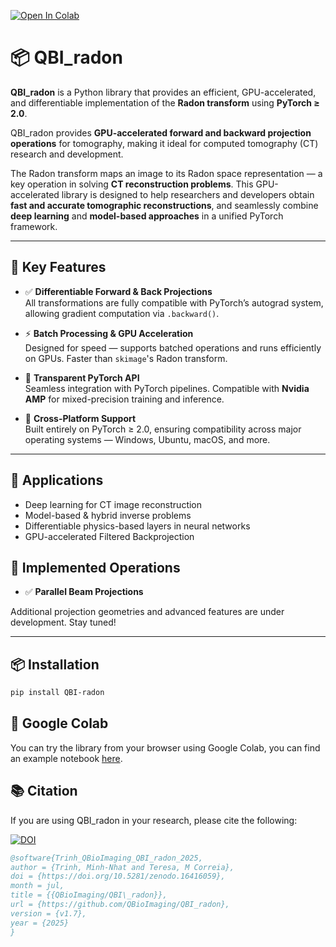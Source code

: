 [![Open In Colab](https://colab.research.google.com/assets/colab-badge.svg)](https://colab.research.google.com/drive/1GqOcOWj128oQ2ojBy8VX5bzg0zAY_MDz?usp=sharing)
# 📦 QBI_radon

**QBI_radon** is a Python library that provides an efficient, GPU-accelerated, and differentiable implementation of the **Radon transform** using **PyTorch ≥ 2.0**.

QBI_radon provides **GPU-accelerated forward and backward projection operations** for tomography, making it ideal for computed tomography (CT) research and development.

The Radon transform maps an image to its Radon space representation — a key operation in solving **CT reconstruction problems**. This GPU-accelerated library is designed to help researchers and developers obtain **fast and accurate tomographic reconstructions**, and seamlessly combine **deep learning** and **model-based approaches** in a unified PyTorch framework.

---

## 🚀 Key Features

- ✅ **Differentiable Forward & Back Projections**  
  All transformations are fully compatible with PyTorch’s autograd system, allowing gradient computation via `.backward()`.

- ⚡ **Batch Processing & GPU Acceleration**  
  Designed for speed — supports batched operations and runs efficiently on GPUs. Faster than `skimage`'s Radon transform.

- 🔁 **Transparent PyTorch API**  
  Seamless integration with PyTorch pipelines. Compatible with **Nvidia AMP** for mixed-precision training and inference.

- 🧩 **Cross-Platform Support**  
  Built entirely on PyTorch ≥ 2.0, ensuring compatibility across major operating systems — Windows, Ubuntu, macOS, and more.

---

## 🧠 Applications

- Deep learning for CT image reconstruction  
- Model-based & hybrid inverse problems  
- Differentiable physics-based layers in neural networks  
- GPU-accelerated Filtered Backprojection


## 🔧 Implemented Operations

- ✅ **Parallel Beam Projections**

Additional projection geometries and advanced features are under development. Stay tuned!

---

## 📦 Installation

```bash
pip install QBI-radon
```

## 🚀 Google Colab

You can try the library from your browser using Google Colab, you can find an example notebook [here](https://colab.research.google.com/drive/1GqOcOWj128oQ2ojBy8VX5bzg0zAY_MDz?usp=sharing).

## 📚 Citation
If you are using QBI_radon in your research, please cite the following:

[![DOI](https://zenodo.org/badge/811419352.svg)](https://doi.org/10.5281/zenodo.16416058)

```bibtex
@software{Trinh_QBioImaging_QBI_radon_2025,
author = {Trinh, Minh-Nhat and Teresa, M Correia},
doi = {https://doi.org/10.5281/zenodo.16416059},
month = jul,
title = {{QBioImaging/QBI\_radon}},
url = {https://github.com/QBioImaging/QBI_radon},
version = {v1.7},
year = {2025}
}
```

<!-- ## 📝 Acknowledgements
This study received Portuguese national funds from FCT—Foundation for Science and Technology through projects UIDB/04326/2020 (DOI:https://doi.org/10.54499/UIDB/04326/2020), UIDP/04326/2020 (DOI:https://doi.org/10.54499/UIDP/04326/2020) and LA/P/0101/2020 (DOI:https://doi.org/10.54499/LA/P/0101/2020). This Project received funding from ‘la Caixa’ Foundation and FCT, I P under the Project code LCF/PR/HR22/00533, European Union’s Horizon 2020 research and innovation program under the Marie Skłodowska-Curie OPTIMAR grant with agreement no 867450 (DOI:https://doi.org/10.3030/867450), European Union’s Horizon Europe Programme IMAGINE under grant agreement no. 101094250
(DOI:https://doi.org/10.3030/101094250), and NVIDIA GPU hardware grant. -->
